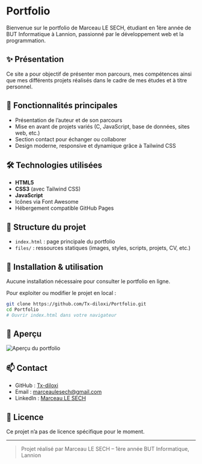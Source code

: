 # Portfolio

Bienvenue sur le portfolio de Marceau LE SECH, étudiant en 1ère année de BUT Informatique à Lannion, passionné par le développement web et la programmation.

## ✨ Présentation

Ce site a pour objectif de présenter mon parcours, mes compétences ainsi que mes différents projets réalisés dans le cadre de mes études et à titre personnel.

## 🚀 Fonctionnalités principales

- Présentation de l’auteur et de son parcours
- Mise en avant de projets variés (C, JavaScript, base de données, sites web, etc.)
- Section contact pour échanger ou collaborer
- Design moderne, responsive et dynamique grâce à Tailwind CSS

## 🛠️ Technologies utilisées

- **HTML5**
- **CSS3** (avec Tailwind CSS)
- **JavaScript**
- Icônes via Font Awesome
- Hébergement compatible GitHub Pages

## 📂 Structure du projet

- `index.html` : page principale du portfolio
- `files/` : ressources statiques (images, styles, scripts, projets, CV, etc.)

## 🔧 Installation & utilisation

Aucune installation nécessaire pour consulter le portfolio en ligne.

Pour exploiter ou modifier le projet en local :
```bash
git clone https://github.com/Tx-diloxi/Portfolio.git
cd Portfolio
# Ouvrir index.html dans votre navigateur
```

## 👀 Aperçu

![Aperçu du portfolio](files/img/aperçu.png) <!-- Remplacez par le chemin réel d'une capture d'écran si elle existe -->

## 📫 Contact

- GitHub : [Tx-diloxi](https://github.com/Tx-diloxi)
- Email : marceaulesech@gmail.com
- LinkedIn : [Marceau LE SECH](https://www.linkedin.com/in/marceau-le-sech-38a60b353/)

## 📝 Licence

Ce projet n’a pas de licence spécifique pour le moment.

---

> Projet réalisé par Marceau LE SECH – 1ère année BUT Informatique, Lannion
